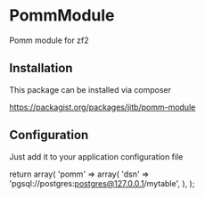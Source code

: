 PommModule
==========

Pomm module for zf2

Installation
------------

This package can be installed via composer

   https://packagist.org/packages/jitb/pomm-module

Configuration
-------------

Just add it to your application configuration file

return array(
   'pomm' => array(
      'dsn'  => 'pgsql://postgres:postgres@127.0.0.1/mytable',
   ),
);

